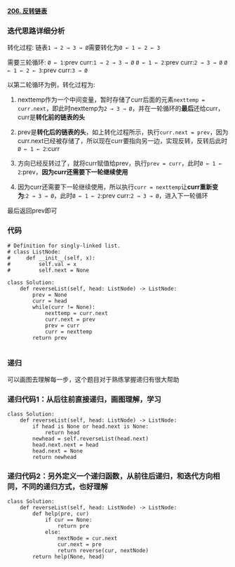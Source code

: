 **[206. 反转链表](https://leetcode-cn.com/problems/reverse-linked-list/)**

### 迭代思路详细分析
转化过程:
链表`1 → 2 → 3 → Ø`需要转化为`Ø ← 1 ← 2 ← 3`

需要三轮循环:
`Ø ← 1`:prev     curr:`1 → 2 → 3 → Ø`
`Ø ← 1 ← 2`:prev     curr:`2 → 3 → Ø`
`Ø ← 1 ← 2 ← 3`:prev     curr:`3 → Ø`

以第二轮循环为例，转化过程为:

1. nexttemp作为一个中间变量，暂时存储了curr后面的元素`nexttemp = curr.next`，即此时nexttemp为`2 → 3 → Ø`，并在一轮循环的**最后**还给curr，curr是**转化前的链表的头**

2. prev是**转化后的链表的头**，如上转化过程所示，执行`curr.next = prev`，因为curr.next已经被存储了，所以现在curr要指向另一边，实现反转，反转后此时`Ø ← 1 ← 2`:curr

3. 方向已经反转过了，就将curr赋值给prev，执行`prev = curr`，此时`Ø ← 1 ← 2`:prev，**因为curr还需要下一轮继续使用**

4. 因为curr还需要下一轮继续使用，所以执行`curr = nexttemp`让**curr重新变为**:`2 → 3 → Ø`，此时`Ø ← 1 ← 2`:prev   curr:`2 → 3 → Ø`，进入下一轮循环

最后返回prev即可


### 代码

```python3
# Definition for singly-linked list.
# class ListNode:
#     def __init__(self, x):
#         self.val = x
#         self.next = None

class Solution:
    def reverseList(self, head: ListNode) -> ListNode:
        prev = None
        curr = head
        while(curr != None):
            nexttemp = curr.next
            curr.next = prev
            prev = curr
            curr = nexttemp
        return prev
            
```

### 递归
可以画图去理解每一步，这个题目对于熟练掌握递归有很大帮助

### 递归代码1：从后往前直接递归，画图理解，学习
```python3
class Solution:
    def reverseList(self, head: ListNode) -> ListNode:
        if head is None or head.next is None:
            return head
        newhead = self.reverseList(head.next)
        head.next.next = head
        head.next = None
        return newhead
```


### 递归代码2：另外定义一个递归函数，从前往后递归，和迭代方向相同，不同的递归方式，也好理解

```python3
class Solution:
    def reverseList(self, head: ListNode) -> ListNode:
        def help(pre, cur)
            if cur == None:
                return pre
            else:
                nextNode = cur.next
                cur.next = pre
                return reverse(cur, nextNode)
        return help(None, head)
```
